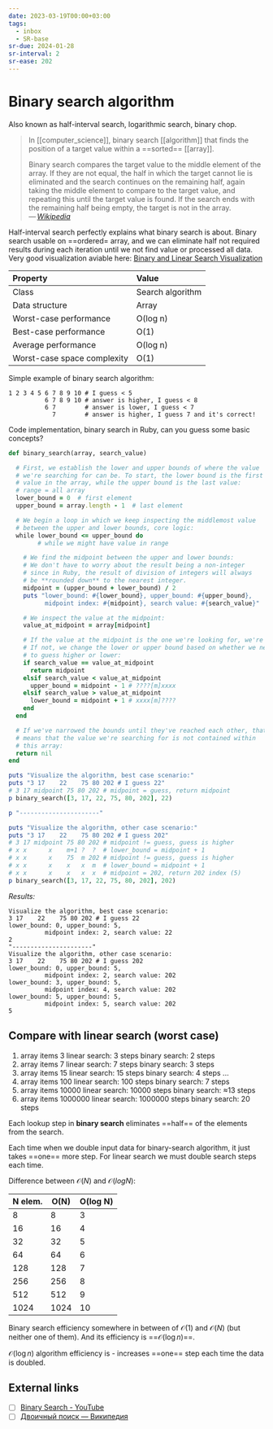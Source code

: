 ```yaml
---
date: 2023-03-19T00:00+03:00
tags:
  - inbox
  - SR-base
sr-due: 2024-01-28
sr-interval: 2
sr-ease: 202
---
```


# Binary search algorithm

Also known as half-interval search, logarithmic search, binary chop.

> In [[computer_science]], binary search [[algorithm]] that finds the position
> of a target value within a ==sorted== [[array]].
>
> Binary search compares the target value to the middle element of the array. If
> they are not equal, the half in which the target cannot lie is eliminated and
> the search continues on the remaining half, again taking the middle element to
> compare to the target value, and repeating this until the target value is
> found. If the search ends with the remaining half being empty, the target is
> not in the array.\
> — <cite>[Wikipedia](https://en.wikipedia.org/wiki/Binary_search_algorithm)</cite>
> <!--SR:!2024-09-28,15,202-->

Half-interval search perfectly explains what binary search is about. Binary
search usable on ==ordered= array, and we can eliminate half not required
results during each iteration until we not find value or processed all data.
Very good visualization aviable here: [Binary and Linear Search
Visualization](https://www.cs.usfca.edu/~galles/visualization/Search.html)

| Property                    | Value            |
| :-------------------------- | :--------------- |
| Class                       | Search algorithm |
| Data structure              | Array            |
| Worst-case performance      | O(log n)         |
| Best-case performance       | O(1)             |
| Average performance         | O(log n)         |
| Worst-case space complexity | O(1)             |

Simple example of binary search algorithm:
```
1 2 3 4 5 6 7 8 9 10 # I guess < 5
          6 7 8 9 10 # answer is higher, I guess < 8
          6 7        # answer is lower, I guess < 7
            7        # answer is higher, I guess 7 and it's correct!
```

<!-- NEXT: in python? -->

Code implementation, binary search in Ruby, can you guess some basic concepts?
&#10;<br>
```ruby
def binary_search(array, search_value)

  # First, we establish the lower and upper bounds of where the value
  # we're searching for can be. To start, the lower bound is the first
  # value in the array, while the upper bound is the last value:
  # range = all array
  lower_bound = 0  # first element
  upper_bound = array.length - 1  # last element

  # We begin a loop in which we keep inspecting the middlemost value
  # between the upper and lower bounds, core logic:
  while lower_bound <= upper_bound do
        # while we might have value in range

    # We find the midpoint between the upper and lower bounds:
    # We don't have to worry about the result being a non-integer
    # since in Ruby, the result of division of integers will always
    # be **rounded down** to the nearest integer.
    midpoint = (upper_bound + lower_bound) / 2
    puts "lower_bound: #{lower_bound}, upper_bound: #{upper_bound},
          midpoint index: #{midpoint}, search value: #{search_value}"

    # We inspect the value at the midpoint:
    value_at_midpoint = array[midpoint]

    # If the value at the midpoint is the one we're looking for, we're done.
    # If not, we change the lower or upper bound based on whether we need
    # to guess higher or lower:
    if search_value == value_at_midpoint
      return midpoint
    elsif search_value < value_at_midpoint
      upper_bound = midpoint - 1 # ????[m]xxxx
    elsif search_value > value_at_midpoint
      lower_bound = midpoint + 1 # xxxx[m]????
    end
  end

  # If we've narrowed the bounds until they've reached each other, that
  # means that the value we're searching for is not contained within
  # this array:
  return nil
end

puts "Visualize the algorithm, best case scenario:"
puts "3 17    22    75 80 202 # I guess 22"
# 3 17 midpoint 75 80 202 # midpoint = guess, return midpoint
p binary_search([3, 17, 22, 75, 80, 202], 22)

p "----------------------"

puts "Visualize the algorithm, other case scenario:"
puts "3 17    22    75 80 202 # I guess 202"
# 3 17 midpoint 75 80 202 # midpoint != guess, guess is higher
# x x      x    m+1 ?  ?  # lower_bound = midpoint + 1
# x x      x    75  m 202 # midpoint != guess, guess is higher
# x x      x    x   x  m  # lower_bound = midpoint + 1
# x x      x    x   x  x  # midpoint = 202, return 202 index (5)
p binary_search([3, 17, 22, 75, 80, 202], 202)
```
*Results:*
```
Visualize the algorithm, best case scenario:
3 17    22    75 80 202 # I guess 22
lower_bound: 0, upper_bound: 5,
          midpoint index: 2, search value: 22
2
"----------------------"
Visualize the algorithm, other case scenario:
3 17    22    75 80 202 # I guess 202
lower_bound: 0, upper_bound: 5,
          midpoint index: 2, search value: 202
lower_bound: 3, upper_bound: 5,
          midpoint index: 4, search value: 202
lower_bound: 5, upper_bound: 5,
          midpoint index: 5, search value: 202
5
```

## Compare with linear search (worst case)

1. array items 3
   linear search: 3 steps
   binary search: 2 steps
2. array items 7
   linear search: 7 steps
   binary search: 3 steps
3. array items 15
   linear search: 15 steps
   binary search: 4 steps
   ...
4. array items 100
   linear search: 100 steps
   binary search: 7 steps
5. array items 10000
   linear search: 10000 steps
   binary search: ≈13 steps
6. array items 1000000
   linear search: 1000000 steps
   binary search: 20 steps

Each lookup step in **binary search** eliminates ==half== of the elements from the
search. <!--SR:!2024-09-08,6,239-->

Each time when we double input data for binary-search algorithm, it just takes
==one== more step. For linear search we must double search steps each time. <!--SR:!2024-09-17,8,221-->

Difference between $\mathcal{O}(N)$ and $\mathcal{O}(log N)$:

| N elem. | O(N)   | O(log N) |
|---------|--------|----------|
| 8       | 8      | 3        |
| 16      | 16     | 4        |
| 32      | 32     | 5        |
| 64      | 64     | 6        |
| 128     | 128    | 7        |
| 256     | 256    | 8        |
| 512     | 512    | 9        |
| 1024    | 1024   | 10       |


Binary search efficiency somewhere in between of $\mathcal{O}(1)$ and
$\mathcal{O}(N)$ (but neither one of them). And its efficiency is ==$\mathcal{O}(\log{n})$==. <!--SR:!2024-09-16,7,204-->

$\mathcal{O}(\log{n})$ algorithm efficiency is - increases ==one== step each
time the data is doubled. <!--SR:!2024-09-06,4,221-->

## External links

- [ ] [Binary Search - YouTube](https://www.youtube.com/watch?v=D5SrAga1pno)
- [ ] [Двоичный поиск — Википедия](https://ru.wikipedia.org/wiki/%D0%94%D0%B2%D0%BE%D0%B8%D1%87%D0%BD%D1%8B%D0%B9_%D0%BF%D0%BE%D0%B8%D1%81%D0%BA)
